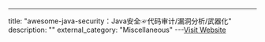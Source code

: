 ---
title: "awesome-java-security：Java安全☞代码审计/漏洞分析/武器化"
description: ""
external_category: "Miscellaneous"
---[Visit Website](https://github.com/pen4uin/awesome-java-security)

